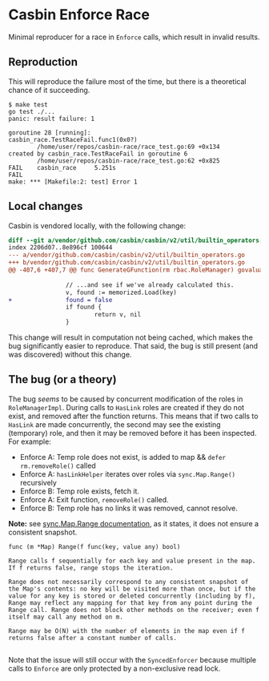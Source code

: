 # Casbin Enforce Race
Minimal reproducer for a race in `Enforce` calls, which result in invalid results.

## Reproduction
This will reproduce the failure most of the time, but there is a theoretical chance of it succeeding.
```
$ make test
go test ./...
panic: result failure: 1

goroutine 28 [running]:
casbin_race.TestRaceFail.func1(0x0?)
        /home/user/repos/casbin-race/race_test.go:69 +0x134
created by casbin_race.TestRaceFail in goroutine 6
        /home/user/repos/casbin-race/race_test.go:62 +0x825
FAIL    casbin_race     5.251s
FAIL
make: *** [Makefile:2: test] Error 1
```

## Local changes
Casbin is vendored locally, with the following change:

```diff
diff --git a/vendor/github.com/casbin/casbin/v2/util/builtin_operators.go b/vendor/github.com/casbin/casbin/v2/util/builtin_operators.go
index 2206d07..8e896cf 100644
--- a/vendor/github.com/casbin/casbin/v2/util/builtin_operators.go
+++ b/vendor/github.com/casbin/casbin/v2/util/builtin_operators.go
@@ -407,6 +407,7 @@ func GenerateGFunction(rm rbac.RoleManager) govaluate.ExpressionFunction {
 
                // ...and see if we've already calculated this.
                v, found := memorized.Load(key)
+               found = false
                if found {
                        return v, nil
                }
```

This change will result in computation not being cached, which makes the bug significantly easier to reproduce. That
said, the bug is still present (and was discovered) without this change.

## The bug (or a theory)
The bug _seems_ to be caused by concurrent modification of the roles in `RoleManagerImpl`. During calls to `HasLink` roles are created if they do not exist, and removed after the function returns. This means that if two calls
to `HasLink` are made concurrently, the second may see the existing (temporary) role, and then it may be removed before
it has been inspected. For example:
* Enforce A: Temp role does not exist, is added to map && `defer rm.removeRole()` called
* Enforce A: `hasLinkHelper` iterates over roles via `sync.Map.Range()` recursively
* Enforce B: Temp role exists, fetch it.
* Enforce A: Exit function, `removeRole()` called.
* Enforce B: Temp role has no links it was removed, cannot resolve.

**Note:** see [sync.Map.Range documentation](https://pkg.go.dev/sync#Map.Range), as it states, it does not ensure a consistent snapshot.
```
func (m *Map) Range(f func(key, value any) bool)

Range calls f sequentially for each key and value present in the map. If f returns false, range stops the iteration.

Range does not necessarily correspond to any consistent snapshot of the Map's contents: no key will be visited more than once, but if the value for any key is stored or deleted concurrently (including by f), Range may reflect any mapping for that key from any point during the Range call. Range does not block other methods on the receiver; even f itself may call any method on m.

Range may be O(N) with the number of elements in the map even if f returns false after a constant number of calls.


```

Note that the issue will still occur with the `SyncedEnforcer` because multiple calls to `Enforce` are only protected by
a non-exclusive read lock.
